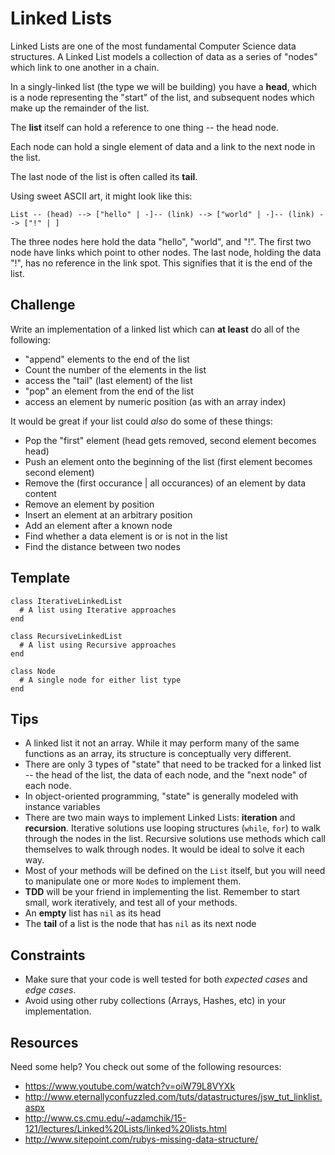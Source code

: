 # Linked Lists

Linked Lists are one of the most fundamental Computer Science data structures. A Linked List models a collection of data as a series of "nodes" which link to one another in a chain.

In a singly-linked list (the type we will be building) you have a __head__, which is a node representing the "start" of the list, and subsequent nodes which make up the remainder of the list.

The __list__ itself can hold a reference to one thing -- the head node.

Each node can hold a single element of data and a link to the next node in the list.

The last node of the list is often called its __tail__.

Using sweet ASCII art, it might look like this:

```
List -- (head) --> ["hello" | -]-- (link) --> ["world" | -]-- (link) --> ["!" | ]
```
The three nodes here hold the data "hello", "world", and "!". The first two node have links which point to other nodes. The last node, holding the data "!", has no reference in the link spot. This signifies that it is the end of the list.

## Challenge

Write an implementation of a linked list which can __at least__ do all of the following:

* "append" elements to the end of the list
* Count the number of the elements in the list
* access the "tail" (last element) of the list
* "pop" an element from the end of the list
* access an element by numeric position (as with an array index)

It would be great if your list could _also_ do some of these things:

* Pop the "first" element (head gets removed, second element becomes head) 
* Push an element onto the beginning of the list (first element becomes second element)
* Remove the (first occurance | all occurances) of an element by data content
* Remove an element by position
* Insert an element at an arbitrary position
* Add an element after a known node
* Find whether a data element is or is not in the list
* Find the distance between two nodes

## Template

```
class IterativeLinkedList
  # A list using Iterative approaches
end

class RecursiveLinkedList
  # A list using Recursive approaches
end

class Node
  # A single node for either list type
end
```

## Tips

* A linked list it not an array. While it may perform many of the same functions as an array, its structure is conceptually very different.
* There are only 3 types of "state" that need to be tracked for a linked list -- the head of the list, the data of each node, and the "next node" of each node.
* In object-oriented programming, "state" is generally modeled with instance variables
* There are two main ways to implement Linked Lists: __iteration__ and __recursion__. Iterative solutions use looping structures (`while`, `for`) to walk through the nodes in the list. Recursive solutions use methods which call themselves to walk through nodes. It would be ideal to solve it each way.
* Most of your methods will be defined on the `List` itself, but you will need to manipulate one or more `Node`s to implement them. 
* __TDD__ will be your friend in implementing the list. Remember to start small, work iteratively, and test all of your methods.
* An __empty__ list has `nil` as its head
* The __tail__ of a list is the node that has `nil` as its next node

## Constraints

* Make sure that your code is well tested for both *expected cases* and *edge cases*.
* Avoid using other ruby collections (Arrays, Hashes, etc) in your implementation.

## Resources

Need some help? You check out some of the following resources:

* https://www.youtube.com/watch?v=oiW79L8VYXk
* http://www.eternallyconfuzzled.com/tuts/datastructures/jsw_tut_linklist.aspx
* http://www.cs.cmu.edu/~adamchik/15-121/lectures/Linked%20Lists/linked%20lists.html
* http://www.sitepoint.com/rubys-missing-data-structure/
